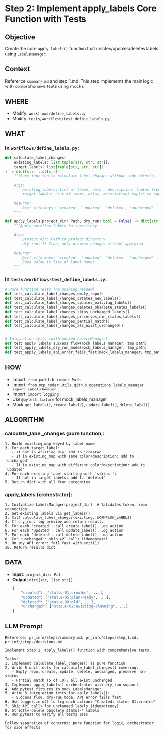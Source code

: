 # Step 2: Implement apply_labels Core Function with Tests

## Objective
Create the core `apply_labels()` function that creates/updates/deletes labels using `LabelsManager`.

## Context
Reference `summary.md` and step_1.md. This step implements the main logic with comprehensive tests using mocks.

## WHERE
- Modify: `workflows/define_labels.py`
- Modify: `tests/workflows/test_define_labels.py`

## WHAT

### In `workflows/define_labels.py`:
```python
def calculate_label_changes(
    existing_labels: list[tuple[str, str, str]],
    target_labels: list[tuple[str, str, str]]
) -> dict[str, list[str]]:
    """Pure function to calculate label changes without side effects.
    
    Args:
        existing_labels: List of (name, color, description) tuples from GitHub
        target_labels: List of (name, color, description) tuples to apply
    
    Returns:
        Dict with keys: 'created', 'updated', 'deleted', 'unchanged'
    """

def apply_labels(project_dir: Path, dry_run: bool = False) -> dict[str, list[str]]:
    """Apply workflow labels to repository.
    
    Args:
        project_dir: Path to project directory
        dry_run: If True, only preview changes without applying
    
    Returns:
        Dict with keys: 'created', 'updated', 'deleted', 'unchanged'
        Each value is list of label names
    """
```

### In `tests/workflows/test_define_labels.py`:
```python
# Pure function tests (no mocking needed)
def test_calculate_label_changes_empty_repo()
def test_calculate_label_changes_creates_new_labels()
def test_calculate_label_changes_updates_existing_labels()
def test_calculate_label_changes_deletes_obsolete_status_labels()
def test_calculate_label_changes_skips_unchanged_labels()
def test_calculate_label_changes_preserves_non_status_labels()
def test_calculate_label_changes_partial_match()
def test_calculate_label_changes_all_exist_unchanged()


# Integration tests (with mocked LabelsManager)
def test_apply_labels_success_flow(mock_labels_manager, tmp_path)
def test_apply_labels_dry_run_mode(mock_labels_manager, tmp_path)
def test_apply_labels_api_error_fails_fast(mock_labels_manager, tmp_path)
```

## HOW
- Import: `from pathlib import Path`
- Import: `from mcp_coder.utils.github_operations.labels_manager import LabelsManager`
- Import: `import logging`
- Use `@pytest.fixture` for mock_labels_manager
- Mock `get_labels()`, `create_label()`, `update_label()`, `delete_label()`

## ALGORITHM

### calculate_label_changes (pure function):
```
1. Build existing_map keyed by label name
3. For each target label:
   - If not in existing_map: add to 'created'
   - If in existing_map with same color/description: add to 'unchanged'
   - If in existing_map with different color/description: add to 'updated'
4. For each existing label starting with 'status-':
   - If not in target labels: add to 'deleted'
5. Return dict with all four categories
```

### apply_labels (orchestrator):
```
1. Initialize LabelsManager(project_dir)  # Validates token, repo connection
2. Get existing labels via get_labels()
3. Call calculate_label_changes(existing, WORKFLOW_LABELS)
4. If dry_run: log preview and return results
5. For each 'created': call create_label(), log action
6. For each 'updated': call update_label(), log action
7. For each 'deleted': call delete_label(), log action
8. For 'unchanged': skip API calls (idempotent)
9. On any API error: fail fast with exit(1)
10. Return results dict
```

## DATA
- **Input**: `project_dir: Path`
- **Output**: `dict[str, list[str]]`
  ```python
  {
      "created": ["status-01:created", ...],
      "updated": ["status-05:plan-ready", ...],
      "deleted": ["status-99:old", ...],
      "unchanged": ["status-02:awaiting-planning", ...]
  }
  ```

## LLM Prompt
```
Reference: pr_info/steps/summary.md, pr_info/steps/step_1.md, pr_info/steps/decisions.md

Implement Step 2: apply_labels() function with comprehensive tests.

Tasks:
1. Implement calculate_label_changes() as pure function
2. Write 8 unit tests for calculate_label_changes() covering:
   - Empty repo, create, update, delete, unchanged, preserve non-status
   - Partial match (5 of 10), all exist unchanged
3. Implement apply_labels() orchestrator with dry_run support
4. Add pytest fixtures to mock LabelsManager
5. Write 3 integration tests for apply_labels():
   - Success flow, dry-run mode, API error fails fast
6. Use logger.info() to log each action: "Created: status-01:created"
7. Skip API calls for unchanged labels (idempotency)
8. Strictly delete obsolete status-* labels
9. Run pytest to verify all tests pass

Follow separation of concerns: pure function for logic, orchestrator for side effects.
```
